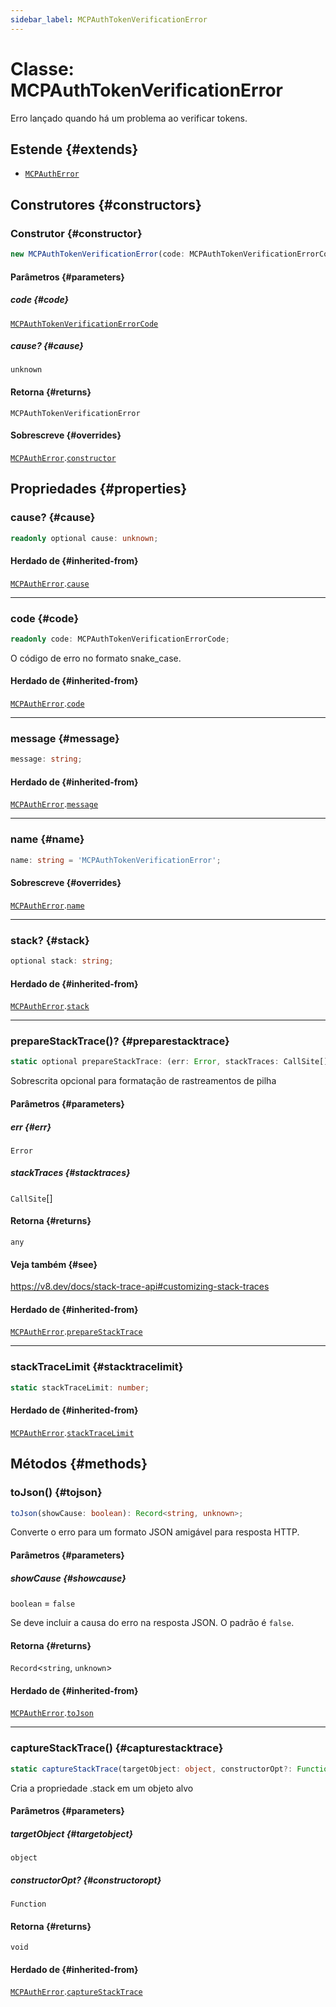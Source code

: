 ```yaml
---
sidebar_label: MCPAuthTokenVerificationError
---
```


# Classe: MCPAuthTokenVerificationError

Erro lançado quando há um problema ao verificar tokens.

## Estende {#extends}

- [`MCPAuthError`](/references/js/classes/MCPAuthError.md)

## Construtores {#constructors}

### Construtor {#constructor}

```ts
new MCPAuthTokenVerificationError(code: MCPAuthTokenVerificationErrorCode, cause?: unknown): MCPAuthTokenVerificationError;
```

#### Parâmetros {#parameters}

##### code {#code}

[`MCPAuthTokenVerificationErrorCode`](/references/js/type-aliases/MCPAuthTokenVerificationErrorCode.md)

##### cause? {#cause}

`unknown`

#### Retorna {#returns}

`MCPAuthTokenVerificationError`

#### Sobrescreve {#overrides}

[`MCPAuthError`](/references/js/classes/MCPAuthError.md).[`constructor`](/references/js/classes/MCPAuthError.md#constructor)

## Propriedades {#properties}

### cause? {#cause}

```ts
readonly optional cause: unknown;
```

#### Herdado de {#inherited-from}

[`MCPAuthError`](/references/js/classes/MCPAuthError.md).[`cause`](/references/js/classes/MCPAuthError.md#cause)

***

### code {#code}

```ts
readonly code: MCPAuthTokenVerificationErrorCode;
```

O código de erro no formato snake_case.

#### Herdado de {#inherited-from}

[`MCPAuthError`](/references/js/classes/MCPAuthError.md).[`code`](/references/js/classes/MCPAuthError.md#code)

***

### message {#message}

```ts
message: string;
```

#### Herdado de {#inherited-from}

[`MCPAuthError`](/references/js/classes/MCPAuthError.md).[`message`](/references/js/classes/MCPAuthError.md#message)

***

### name {#name}

```ts
name: string = 'MCPAuthTokenVerificationError';
```

#### Sobrescreve {#overrides}

[`MCPAuthError`](/references/js/classes/MCPAuthError.md).[`name`](/references/js/classes/MCPAuthError.md#name)

***

### stack? {#stack}

```ts
optional stack: string;
```

#### Herdado de {#inherited-from}

[`MCPAuthError`](/references/js/classes/MCPAuthError.md).[`stack`](/references/js/classes/MCPAuthError.md#stack)

***

### prepareStackTrace()? {#preparestacktrace}

```ts
static optional prepareStackTrace: (err: Error, stackTraces: CallSite[]) => any;
```

Sobrescrita opcional para formatação de rastreamentos de pilha

#### Parâmetros {#parameters}

##### err {#err}

`Error`

##### stackTraces {#stacktraces}

`CallSite`[]

#### Retorna {#returns}

`any`

#### Veja também {#see}

https://v8.dev/docs/stack-trace-api#customizing-stack-traces

#### Herdado de {#inherited-from}

[`MCPAuthError`](/references/js/classes/MCPAuthError.md).[`prepareStackTrace`](/references/js/classes/MCPAuthError.md#preparestacktrace)

***

### stackTraceLimit {#stacktracelimit}

```ts
static stackTraceLimit: number;
```

#### Herdado de {#inherited-from}

[`MCPAuthError`](/references/js/classes/MCPAuthError.md).[`stackTraceLimit`](/references/js/classes/MCPAuthError.md#stacktracelimit)

## Métodos {#methods}

### toJson() {#tojson}

```ts
toJson(showCause: boolean): Record<string, unknown>;
```

Converte o erro para um formato JSON amigável para resposta HTTP.

#### Parâmetros {#parameters}

##### showCause {#showcause}

`boolean` = `false`

Se deve incluir a causa do erro na resposta JSON.
O padrão é `false`.

#### Retorna {#returns}

`Record`\<`string`, `unknown`\>

#### Herdado de {#inherited-from}

[`MCPAuthError`](/references/js/classes/MCPAuthError.md).[`toJson`](/references/js/classes/MCPAuthError.md#tojson)

***

### captureStackTrace() {#capturestacktrace}

```ts
static captureStackTrace(targetObject: object, constructorOpt?: Function): void;
```

Cria a propriedade .stack em um objeto alvo

#### Parâmetros {#parameters}

##### targetObject {#targetobject}

`object`

##### constructorOpt? {#constructoropt}

`Function`

#### Retorna {#returns}

`void`

#### Herdado de {#inherited-from}

[`MCPAuthError`](/references/js/classes/MCPAuthError.md).[`captureStackTrace`](/references/js/classes/MCPAuthError.md#capturestacktrace)